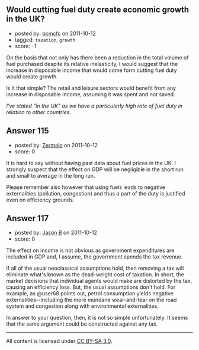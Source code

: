## Would cutting fuel duty create economic growth in the UK?

- posted by: [bcmcfc](https://stackexchange.com/users/-1/32-bcmcfc) on 2011-10-12
- tagged: `taxation`, `growth`
- score: -1

On the basis that not only has there been a reduction in the total volume of fuel purchased despite its relative inelasticity, I would suggest that the increase in disposable income that would come form cutting fuel duty would create growth.

Is it that simple? The retail and leisure sectors would benefit from any increase in disposable income, assuming it was spent and not saved.

*I've stated "in the UK" as we have a particularly high rate of fuel duty in relation to other countries.*


## Answer 115

- posted by: [Zermelo](https://stackexchange.com/users/-1/68-zermelo) on 2011-10-12
- score: 0

It is hard to say without having past data about fuel prices in the UK. I strongly suspect that the effect on GDP will be negligible in the short run and small to average in the long run.

Please remember also however that using fuels leads to negative externalities (pollution, congestion) and thus a part of the duty is justified even on efficiency grounds.


## Answer 117

- posted by: [Jason B](https://stackexchange.com/users/-1/26-jason-b) on 2011-10-12
- score: 0

The effect on income is not obvious as government expenditures are included in GDP and, I assume, the government spends the tax revenue.  

If all of the usual neoclassical assumptions hold, then removing a tax will eliminate what's known as the dead-weight cost of taxation.  In short, the market decisions that individual agents would make are distorted by the tax, causing an efficiency loss.  But, the usual assumptions don't hold.  For example, as @user68 points out, petrol consumption yields negative externalities--including the more mundane wear-and-tear on the road system and congestion along with environmental externalities.

In answer to your question, then, it is not so simple unfortunately.  It seems that the same argument could be constructed against any tax.



---

All content is licensed under [CC BY-SA 3.0](https://creativecommons.org/licenses/by-sa/3.0/).
